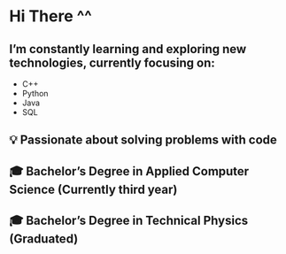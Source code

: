 # Hi There ^^
## I’m constantly learning and exploring new technologies, currently focusing on:
- C++
- Python
- Java
- SQL

## 💡 Passionate about solving problems with code

## 🎓 Bachelor’s Degree in Applied Computer Science (Currently third year)
## 🎓 Bachelor’s Degree in Technical Physics (Graduated)
